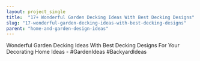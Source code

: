 ```yaml
---
layout: project_single
title:  "17+ Wonderful Garden Decking Ideas With Best Decking Designs"
slug: "17-wonderful-garden-decking-ideas-with-best-decking-designs"
parent: "home-and-garden-design-ideas"
---
```

Wonderful Garden Decking Ideas With Best Decking Designs For Your Decorating Home Ideas - #GardenIdeas #BackyardIdeas